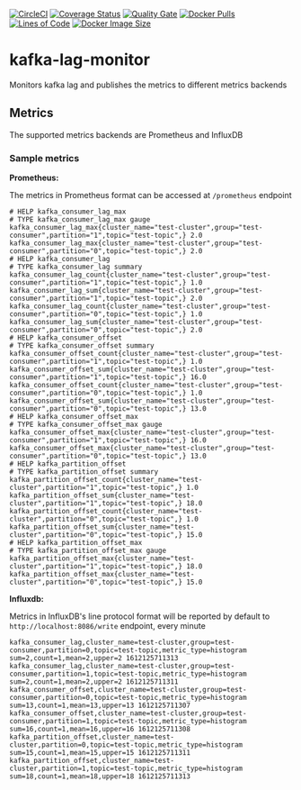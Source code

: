 [![CircleCI](https://circleci.com/gh/devatherock/kafka-lag-monitor.svg?style=svg)](https://circleci.com/gh/devatherock/kafka-lag-monitor)
[![Coverage Status](https://coveralls.io/repos/github/devatherock/kafka-lag-monitor/badge.svg?branch=master)](https://coveralls.io/github/devatherock/kafka-lag-monitor?branch=master)
[![Quality Gate](https://sonarcloud.io/api/project_badges/measure?project=kafka-lag-monitor&metric=alert_status)](https://sonarcloud.io/component_measures?id=kafka-lag-monitor&metric=alert_status&view=list)
[![Docker Pulls](https://img.shields.io/docker/pulls/devatherock/kafka-lag-monitor.svg)](https://hub.docker.com/r/devatherock/kafka-lag-monitor/)
[![Lines of Code](https://sonarcloud.io/api/project_badges/measure?project=kafka-lag-monitor&metric=ncloc)](https://sonarcloud.io/component_measures?id=kafka-lag-monitor&metric=ncloc)
[![Docker Image Size](https://img.shields.io/docker/image-size/devatherock/kafka-lag-monitor.svg?sort=date)](https://hub.docker.com/r/devatherock/kafka-lag-monitor/)
# kafka-lag-monitor
Monitors kafka lag and publishes the metrics to different metrics backends

## Metrics
The supported metrics backends are Prometheus and InfluxDB

### Sample metrics

**Prometheus:**

The metrics in Prometheus format can be accessed at `/prometheus` endpoint

```text
# HELP kafka_consumer_lag_max  
# TYPE kafka_consumer_lag_max gauge
kafka_consumer_lag_max{cluster_name="test-cluster",group="test-consumer",partition="1",topic="test-topic",} 2.0
kafka_consumer_lag_max{cluster_name="test-cluster",group="test-consumer",partition="0",topic="test-topic",} 2.0
# HELP kafka_consumer_lag  
# TYPE kafka_consumer_lag summary
kafka_consumer_lag_count{cluster_name="test-cluster",group="test-consumer",partition="1",topic="test-topic",} 1.0
kafka_consumer_lag_sum{cluster_name="test-cluster",group="test-consumer",partition="1",topic="test-topic",} 2.0
kafka_consumer_lag_count{cluster_name="test-cluster",group="test-consumer",partition="0",topic="test-topic",} 1.0
kafka_consumer_lag_sum{cluster_name="test-cluster",group="test-consumer",partition="0",topic="test-topic",} 2.0
# HELP kafka_consumer_offset  
# TYPE kafka_consumer_offset summary
kafka_consumer_offset_count{cluster_name="test-cluster",group="test-consumer",partition="1",topic="test-topic",} 1.0
kafka_consumer_offset_sum{cluster_name="test-cluster",group="test-consumer",partition="1",topic="test-topic",} 16.0
kafka_consumer_offset_count{cluster_name="test-cluster",group="test-consumer",partition="0",topic="test-topic",} 1.0
kafka_consumer_offset_sum{cluster_name="test-cluster",group="test-consumer",partition="0",topic="test-topic",} 13.0
# HELP kafka_consumer_offset_max  
# TYPE kafka_consumer_offset_max gauge
kafka_consumer_offset_max{cluster_name="test-cluster",group="test-consumer",partition="1",topic="test-topic",} 16.0
kafka_consumer_offset_max{cluster_name="test-cluster",group="test-consumer",partition="0",topic="test-topic",} 13.0
# HELP kafka_partition_offset  
# TYPE kafka_partition_offset summary
kafka_partition_offset_count{cluster_name="test-cluster",partition="1",topic="test-topic",} 1.0
kafka_partition_offset_sum{cluster_name="test-cluster",partition="1",topic="test-topic",} 18.0
kafka_partition_offset_count{cluster_name="test-cluster",partition="0",topic="test-topic",} 1.0
kafka_partition_offset_sum{cluster_name="test-cluster",partition="0",topic="test-topic",} 15.0
# HELP kafka_partition_offset_max  
# TYPE kafka_partition_offset_max gauge
kafka_partition_offset_max{cluster_name="test-cluster",partition="1",topic="test-topic",} 18.0
kafka_partition_offset_max{cluster_name="test-cluster",partition="0",topic="test-topic",} 15.0
```

**Influxdb:**

Metrics in InfluxDB's line protocol format will be reported by default to `http://localhost:8086/write` endpoint, every minute

```text
kafka_consumer_lag,cluster_name=test-cluster,group=test-consumer,partition=0,topic=test-topic,metric_type=histogram sum=2,count=1,mean=2,upper=2 1612125711313
kafka_consumer_lag,cluster_name=test-cluster,group=test-consumer,partition=1,topic=test-topic,metric_type=histogram sum=2,count=1,mean=2,upper=2 1612125711311
kafka_consumer_offset,cluster_name=test-cluster,group=test-consumer,partition=0,topic=test-topic,metric_type=histogram sum=13,count=1,mean=13,upper=13 1612125711307
kafka_consumer_offset,cluster_name=test-cluster,group=test-consumer,partition=1,topic=test-topic,metric_type=histogram sum=16,count=1,mean=16,upper=16 1612125711308
kafka_partition_offset,cluster_name=test-cluster,partition=0,topic=test-topic,metric_type=histogram sum=15,count=1,mean=15,upper=15 1612125711311
kafka_partition_offset,cluster_name=test-cluster,partition=1,topic=test-topic,metric_type=histogram sum=18,count=1,mean=18,upper=18 1612125711313
```